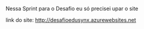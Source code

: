 Nessa Sprint para o Desafio eu só precisei upar o site 


link do site: http://desafioedusynx.azurewebsites.net